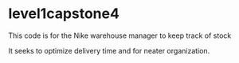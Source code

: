 # level1capstone4

This code is for the Nike warehouse manager to keep track of stock 

It seeks to optimize delivery time and for neater organization. 

